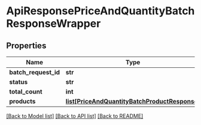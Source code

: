 # ApiResponsePriceAndQuantityBatchResponseWrapper

## Properties
Name | Type | Description | Notes
------------ | ------------- | ------------- | -------------
**batch_request_id** | **str** |  | [optional] 
**status** | **str** |  | [optional] 
**total_count** | **int** |  | [optional] 
**products** | [**list[PriceAndQuantityBatchProductResponse]**](PriceAndQuantityBatchProductResponse.md) |  | [optional] 

[[Back to Model list]](../README.md#documentation-for-models) [[Back to API list]](../README.md#documentation-for-api-endpoints) [[Back to README]](../README.md)

